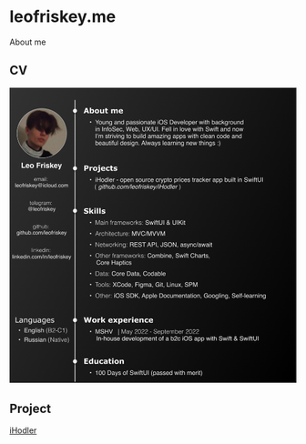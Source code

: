 # leofriskey.me
About me

## CV
![CV](CV.png)

## Project
[iHodler](https://github.com/leofriskey/iHodl)
